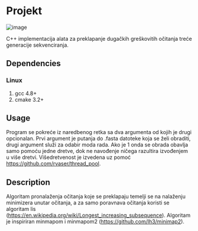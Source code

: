 # Projekt

![image](https://travis-ci.org/TimNo1/Projekt.svg?branch=minimizer)

C++ implementacija alata za preklapanje dugačkih greškovitih očitanja treće generacije sekvenciranja.

## Dependencies

### Linux

1. gcc 4.8+
2. cmake 3.2+

## Usage

Program se pokreće iz naredbenog retka sa dva argumenta od kojih je drugi opcionalan. Prvi argument je putanja do .fasta datoteke koja se želi obraditi, drugi argument služi za odabir moda rada. Ako je 1 onda se obrada obavlja samo pomoću jedne dretve, dok ne navođenje ničega razultira izvođenjem u više dretvi. Višedretvenost je izvedena uz pomoć https://github.com/rvaser/thread_pool.

## Description

Algoritam pronalaženja očitanja koje se preklapaju temelji se na nalaženju minimizera unutar očitanja, a za samo poravnava očitanja koristi se algoritam lis (https://en.wikipedia.org/wiki/Longest_increasing_subsequence). Algoritam je inspiriran minmapom i minmapom2 (https://github.com/lh3/minimap2).